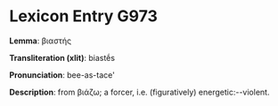 # Lexicon Entry G973

**Lemma**: βιαστής

**Transliteration (xlit)**: biastḗs

**Pronunciation**: bee-as-tace'

**Description**:
from βιάζω; a forcer, i.e. (figuratively) energetic:--violent.
